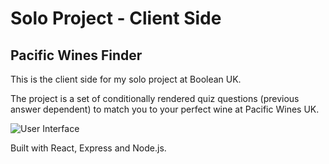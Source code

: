# Solo Project - Client Side

## Pacific Wines Finder

This is the client side for my solo project at Boolean UK. 

The project is a set of conditionally rendered quiz questions (previous answer dependent) to match you to your perfect wine at Pacific Wines UK.

![User Interface](./public/pw-readme.PNG)

Built with React, Express and Node.js. 

